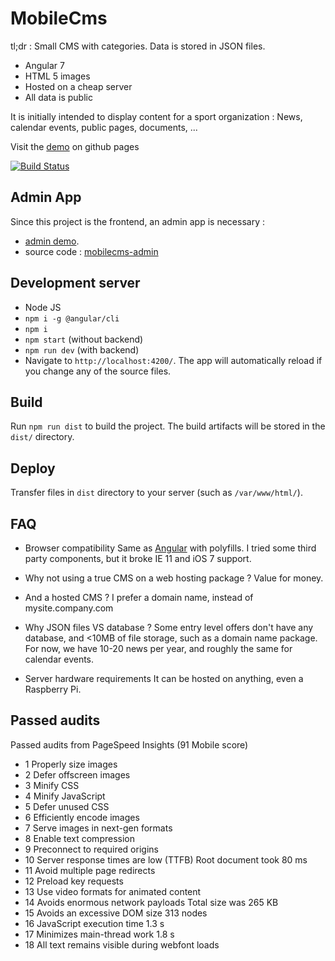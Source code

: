 # MobileCms
tl;dr : Small CMS with categories. Data is stored in JSON files.

- Angular 7
- HTML 5 images
- Hosted on a cheap server
- All data is public

It is initially intended to display content for a sport organization : News, calendar events, public pages, documents, ...

Visit the [demo](https://olivierb29.github.io/mobilecms-demo/) on github pages

[![Build Status](https://travis-ci.org/OlivierB29/mobilecms.svg?branch=master)](https://travis-ci.org/OlivierB29/mobilecms)

## Admin App
Since this project is the frontend, an admin app is necessary :
- [admin demo](https://olivierb29.github.io/mobilecms-demo/admin).
- source code : [mobilecms-admin](https://github.com/OlivierB29/mobilecms-admin)

## Development server
- Node JS
- `npm i -g @angular/cli`
- `npm i`
- `npm start` (without backend)
- `npm run dev` (with backend)
- Navigate to `http://localhost:4200/`. The app will automatically reload if you change any of the source files.

## Build
Run `npm run dist` to build the project. The build artifacts will be stored in the `dist/` directory.

## Deploy
Transfer files in `dist` directory to your server (such as `/var/www/html/`).

## FAQ
- Browser compatibility
Same as [Angular](https://angular.io/guide/browser-support) with polyfills. I tried some third party components, but it broke IE 11 and iOS 7 support.

- Why not using a true CMS on a web hosting package ?
Value for money.

- And a hosted CMS ?
I prefer a domain name, instead of mysite.company.com

- Why JSON files VS database ?
Some entry level offers don't have any database, and <10MB of file storage, such as a domain name package.
For now, we have 10-20 news per year, and roughly the same for calendar events.

- Server hardware requirements
It can be hosted on anything, even a Raspberry Pi.

## Passed audits
Passed audits from PageSpeed Insights (91 Mobile score)
- 1 Properly size images
- 2 Defer offscreen images
- 3 Minify CSS
- 4 Minify JavaScript
- 5 Defer unused CSS
- 6 Efficiently encode images
- 7 Serve images in next-gen formats
- 8 Enable text compression
- 9 Preconnect to required origins
- 10 Server response times are low (TTFB) Root document took 80 ms
- 11 Avoid multiple page redirects
- 12 Preload key requests
- 13 Use video formats for animated content
- 14 Avoids enormous network payloads Total size was 265 KB
- 15 Avoids an excessive DOM size 313 nodes
- 16 JavaScript execution time 1.3 s
- 17 Minimizes main-thread work 1.8 s
- 18 All text remains visible during webfont loads
